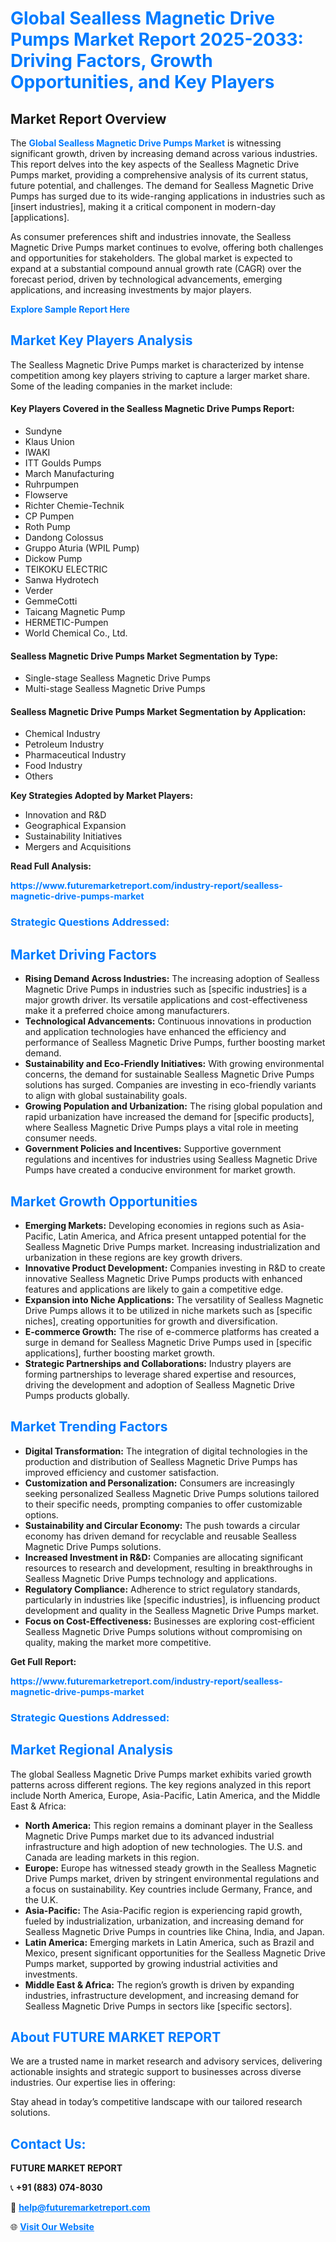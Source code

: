 <h1 style="color: #007BFF;">Global Sealless Magnetic Drive Pumps Market Report 2025-2033: Driving Factors, Growth Opportunities, and Key Players</h1>

<section id="overview">
<h2>Market Report Overview</h2>
<p>The <a href="https://www.futuremarketreport.com/industry-report/sealless-magnetic-drive-pumps-market" style="color: #007BFF; text-decoration: none;"><strong>Global Sealless Magnetic Drive Pumps Market</strong></a> is witnessing significant growth, driven by increasing demand across various industries. This report delves into the key aspects of the Sealless Magnetic Drive Pumps market, providing a comprehensive analysis of its current status, future potential, and challenges. The demand for Sealless Magnetic Drive Pumps has surged due to its wide-ranging applications in industries such as [insert industries], making it a critical component in modern-day [applications].</p>
<p>As consumer preferences shift and industries innovate, the Sealless Magnetic Drive Pumps market continues to evolve, offering both challenges and opportunities for stakeholders. The global market is expected to expand at a substantial compound annual growth rate (CAGR) over the forecast period, driven by technological advancements, emerging applications, and increasing investments by major players.</p>
</section>

<section id="overview">
<p><a href="https://www.futuremarketreport.com/request-sample/reportId=41808" style="color: #007BFF; text-decoration: none;"><strong>Explore Sample Report Here</strong></a></p>
</section>

<section id="key-players">
<h2 style="color: #007BFF;">Market Key Players Analysis</h2>
<p>The Sealless Magnetic Drive Pumps market is characterized by intense competition among key players striving to capture a larger market share. Some of the leading companies in the market include:</p>
<h4>Key Players Covered in the Sealless Magnetic Drive Pumps Report:</h4>
<ul><li>Sundyne</li><li>Klaus Union</li><li>IWAKI</li><li>ITT Goulds Pumps</li><li>March Manufacturing</li><li>Ruhrpumpen</li><li>Flowserve</li><li>Richter Chemie-Technik</li><li>CP Pumpen</li><li>Roth Pump</li><li>Dandong Colossus</li><li>Gruppo Aturia (WPIL Pump)</li><li>Dickow Pump</li><li>TEIKOKU ELECTRIC</li><li>Sanwa Hydrotech</li><li>Verder</li><li>GemmeCotti</li><li>Taicang Magnetic Pump</li><li>HERMETIC-Pumpen</li><li>World Chemical Co., Ltd.</li></ul>
<h4>Sealless Magnetic Drive Pumps Market Segmentation by Type:</h4>
<ul><li>Single-stage Sealless Magnetic Drive Pumps</li><li>Multi-stage Sealless Magnetic Drive Pumps</li></ul>

<h4>Sealless Magnetic Drive Pumps Market Segmentation by Application:</h4>
<ul><li>Chemical Industry</li><li>Petroleum Industry</li><li>Pharmaceutical Industry</li><li>Food Industry</li><li>Others</li></ul>
<p><strong>Key Strategies Adopted by Market Players:</strong></p>
<ul>
<li>Innovation and R&D</li>
<li>Geographical Expansion</li>
<li>Sustainability Initiatives</li>
<li>Mergers and Acquisitions</li>
</ul>
</section>

<section>
<p><strong>Read Full Analysis: </strong></p><a href="https://www.futuremarketreport.com/industry-report/sealless-magnetic-drive-pumps-market" style="color: #007BFF; text-decoration: none;"><strong>https://www.futuremarketreport.com/industry-report/sealless-magnetic-drive-pumps-market</strong></a>
<h3 style="color: #007BFF;">Strategic Questions Addressed:</h3>
</section>

<section id="driving-factors">
<h2 style="color: #007BFF;">Market Driving Factors</h2>
<ul>
<li><strong>Rising Demand Across Industries:</strong> The increasing adoption of Sealless Magnetic Drive Pumps in industries such as [specific industries] is a major growth driver. Its versatile applications and cost-effectiveness make it a preferred choice among manufacturers.</li>
<li><strong>Technological Advancements:</strong> Continuous innovations in production and application technologies have enhanced the efficiency and performance of Sealless Magnetic Drive Pumps, further boosting market demand.</li>
<li><strong>Sustainability and Eco-Friendly Initiatives:</strong> With growing environmental concerns, the demand for sustainable Sealless Magnetic Drive Pumps solutions has surged. Companies are investing in eco-friendly variants to align with global sustainability goals.</li>
<li><strong>Growing Population and Urbanization:</strong> The rising global population and rapid urbanization have increased the demand for [specific products], where Sealless Magnetic Drive Pumps plays a vital role in meeting consumer needs.</li>
<li><strong>Government Policies and Incentives:</strong> Supportive government regulations and incentives for industries using Sealless Magnetic Drive Pumps have created a conducive environment for market growth.</li>
</ul>
</section>

<section id="growth-opportunities">
<h2 style="color: #007BFF;">Market Growth Opportunities</h2>
<ul>
<li><strong>Emerging Markets:</strong> Developing economies in regions such as Asia-Pacific, Latin America, and Africa present untapped potential for the Sealless Magnetic Drive Pumps market. Increasing industrialization and urbanization in these regions are key growth drivers.</li>
<li><strong>Innovative Product Development:</strong> Companies investing in R&D to create innovative Sealless Magnetic Drive Pumps products with enhanced features and applications are likely to gain a competitive edge.</li>
<li><strong>Expansion into Niche Applications:</strong> The versatility of Sealless Magnetic Drive Pumps allows it to be utilized in niche markets such as [specific niches], creating opportunities for growth and diversification.</li>
<li><strong>E-commerce Growth:</strong> The rise of e-commerce platforms has created a surge in demand for Sealless Magnetic Drive Pumps used in [specific applications], further boosting market growth.</li>
<li><strong>Strategic Partnerships and Collaborations:</strong> Industry players are forming partnerships to leverage shared expertise and resources, driving the development and adoption of Sealless Magnetic Drive Pumps products globally.</li>
</ul>
</section>

<section id="trending-factors">
<h2 style="color: #007BFF;">Market Trending Factors</h2>
<ul>
<li><strong>Digital Transformation:</strong> The integration of digital technologies in the production and distribution of Sealless Magnetic Drive Pumps has improved efficiency and customer satisfaction.</li>
<li><strong>Customization and Personalization:</strong> Consumers are increasingly seeking personalized Sealless Magnetic Drive Pumps solutions tailored to their specific needs, prompting companies to offer customizable options.</li>
<li><strong>Sustainability and Circular Economy:</strong> The push towards a circular economy has driven demand for recyclable and reusable Sealless Magnetic Drive Pumps solutions.</li>
<li><strong>Increased Investment in R&D:</strong> Companies are allocating significant resources to research and development, resulting in breakthroughs in Sealless Magnetic Drive Pumps technology and applications.</li>
<li><strong>Regulatory Compliance:</strong> Adherence to strict regulatory standards, particularly in industries like [specific industries], is influencing product development and quality in the Sealless Magnetic Drive Pumps market.</li>
<li><strong>Focus on Cost-Effectiveness:</strong> Businesses are exploring cost-efficient Sealless Magnetic Drive Pumps solutions without compromising on quality, making the market more competitive.</li>
</ul>
</section>

<section>
<p><strong>Get Full Report: </strong></p><a href="https://www.futuremarketreport.com/industry-report/sealless-magnetic-drive-pumps-market" style="color: #007BFF; text-decoration: none;"><strong>https://www.futuremarketreport.com/industry-report/sealless-magnetic-drive-pumps-market</strong></a>
<h3 style="color: #007BFF;">Strategic Questions Addressed:</h3>
</section>


<section id="regional-analysis">
<h2 style="color: #007BFF;">Market Regional Analysis</h2>
<p>The global Sealless Magnetic Drive Pumps market exhibits varied growth patterns across different regions. The key regions analyzed in this report include North America, Europe, Asia-Pacific, Latin America, and the Middle East & Africa:</p>
<ul>
<li><strong>North America:</strong> This region remains a dominant player in the Sealless Magnetic Drive Pumps market due to its advanced industrial infrastructure and high adoption of new technologies. The U.S. and Canada are leading markets in this region.</li>
<li><strong>Europe:</strong> Europe has witnessed steady growth in the Sealless Magnetic Drive Pumps market, driven by stringent environmental regulations and a focus on sustainability. Key countries include Germany, France, and the U.K.</li>
<li><strong>Asia-Pacific:</strong> The Asia-Pacific region is experiencing rapid growth, fueled by industrialization, urbanization, and increasing demand for Sealless Magnetic Drive Pumps in countries like China, India, and Japan.</li>
<li><strong>Latin America:</strong> Emerging markets in Latin America, such as Brazil and Mexico, present significant opportunities for the Sealless Magnetic Drive Pumps market, supported by growing industrial activities and investments.</li>
<li><strong>Middle East & Africa:</strong> The region’s growth is driven by expanding industries, infrastructure development, and increasing demand for Sealless Magnetic Drive Pumps in sectors like [specific sectors].</li>
</ul>
</section>

<footer>
<h2 style="color: #007BFF;">About FUTURE MARKET REPORT</h2>
<p>We are a trusted name in market research and advisory services, delivering actionable insights and strategic support to businesses across diverse industries. Our expertise lies in offering:</p>

<p>Stay ahead in today’s competitive landscape with our tailored research solutions.</p>

<h2 style="color: #007BFF;">Contact Us:</h2>
<p><strong>FUTURE MARKET REPORT</strong></p>
<p>📞 <strong>+91 (883) 074-8030</strong></p>
<p>📧 <strong><a href="mailto:help@futuremarketreport.com" style="color: #007BFF;">help@futuremarketreport.com</a></strong></p>
<p>🌐 <strong><a href="https://www.futuremarketreport.com/" style="color: #007BFF;">Visit Our Website</a></strong></p>
</footer>